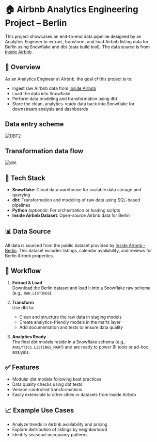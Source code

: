 # 🏠 Airbnb Analytics Engineering Project – Berlin

This project showcases an end-to-end data pipeline designed by an Analytics Engineer to extract, transform, and load Airbnb listing data for Berlin using Snowflake and dbt (data build tool). The data source is from [Inside Airbnb](https://insideairbnb.com/berlin/).

## 🚀 Overview

As an Analytics Engineer at Airbnb, the goal of this project is to:

- Ingest raw Airbnb data from [Inside Airbnb](https://insideairbnb.com/berlin/)
- Load the data into Snowflake
- Perform data modeling and transformation using dbt
- Store the clean, analytics-ready data back into Snowflake for downstream analysis and dashboards

## Data entry scheme
![DBT2](https://github.com/user-attachments/assets/da21b3b2-0574-437a-8ee6-d441aae1f6ef)

## Transformation data flow
![dbt](https://github.com/user-attachments/assets/197d73f0-6834-4a90-8503-30790e850e43)


## 🧱 Tech Stack

- **Snowflake**: Cloud data warehouse for scalable data storage and querying
- **dbt**: Transformation and modeling of raw data using SQL-based pipelines
- **Python** *(optional)*: For orchestration or loading scripts
- **Inside Airbnb Dataset**: Open-source Airbnb data for Berlin

## 📊 Data Source

All data is sourced from the public dataset provided by [Inside Airbnb – Berlin](https://insideairbnb.com/berlin/). This dataset includes listings, calendar availability, and reviews for Berlin Airbnb properties.

## 🔄 Workflow

1. **Extract & Load**  
   Download the Berlin dataset and load it into a Snowflake raw schema (e.g., `RAW.LISTINGS`).

2. **Transform**  
   Use dbt to:
   - Clean and structure the raw data in staging models
   - Create analytics-friendly models in the marts layer
   - Add documentation and tests to ensure data quality

3. **Analytics Ready**  
   The final dbt models reside in a Snowflake schema (e.g., `ANALYTICS.LISTINGS_MART`) and are ready to power BI tools or ad-hoc analysis.

## ✅ Features

- Modular dbt models following best practices
- Data quality checks using dbt tests
- Version-controlled transformations
- Easily extensible to other cities or datasets from Inside Airbnb

## 📈 Example Use Cases

- Analyze trends in Airbnb availability and pricing
- Explore distribution of listings by neighborhood
- Identify seasonal occupancy patterns
